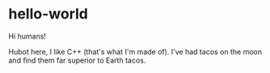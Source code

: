# hello-world

Hi humans!

Hubot here, I like C++ (that's what I'm made of).
I've had tacos on the moon and find them far superior to Earth tacos.
